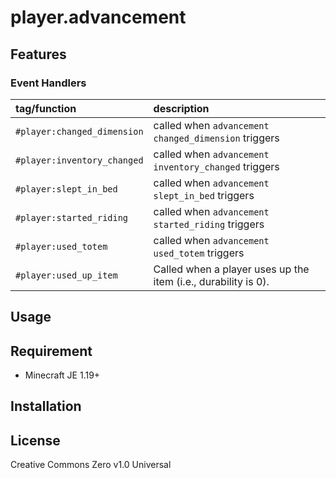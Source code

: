 player.advancement
==

## Features

### Event Handlers

|tag/function|description|
|:--|:--|
|`#player:changed_dimension`|called when `advancement changed_dimension` triggers|
|`#player:inventory_changed`|called when `advancement inventory_changed` triggers|
|`#player:slept_in_bed`|called when `advancement slept_in_bed` triggers|
|`#player:started_riding`|called when `advancement started_riding` triggers|
|`#player:used_totem`|called when `advancement used_totem` triggers|
|`#player:used_up_item`|Called when a player uses up the item (i.e., durability is 0).|

## Usage

## Requirement

- Minecraft JE 1.19+

## Installation

## License
Creative Commons Zero v1.0 Universal
